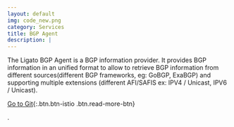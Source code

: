 ```yaml
---
layout: default
img: code_new.png
category: Services
title: BGP Agent
description: |
---
```

The Ligato BGP Agent is a BGP information provider. It provides BGP information in an unified format to allow to retrieve 
BGP information from different sources(different BGP frameworks, eg: GoBGP, ExaBGP) and supporting 
multiple extensions (different AFI/SAFIS ex: IPV4 / Unicast, IPV6 / Unicast).

[ Go to Git](http://github.com/ligato/bgp-agent){:.btn.btn-istio .btn.read-more-btn}

.
